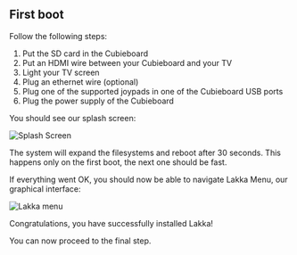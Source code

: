 ## First boot

Follow the following steps:

1.  Put the SD card in the Cubieboard
2.  Put an HDMI wire between your Cubieboard and your TV
3.  Light your TV screen
4.  Plug an ethernet wire (optional)
5.  Plug one of the supported joypads in one of the Cubieboard USB ports
6.  Plug the power supply of the Cubieboard

You should see our splash screen:

![Splash Screen](/images/splash.png)

The system will expand the filesystems and reboot after 30 seconds. This happens only on the first boot, the next one should be fast.

If everything went OK, you should now be able to navigate Lakka Menu, our graphical interface:

![Lakka menu](/images/lakkamenu.png)

Congratulations, you have successfully installed Lakka!

You can now proceed to the final step.
